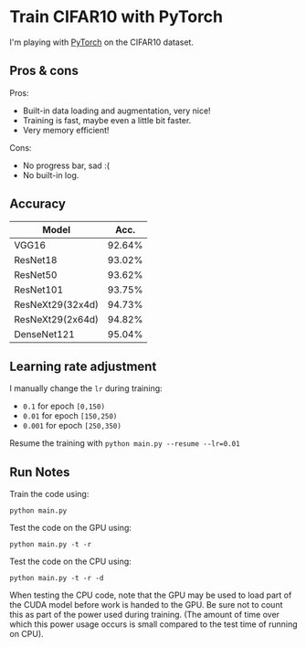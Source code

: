 # Train CIFAR10 with PyTorch

I'm playing with [PyTorch](http://pytorch.org/) on the CIFAR10 dataset.

## Pros & cons
Pros:
- Built-in data loading and augmentation, very nice!
- Training is fast, maybe even a little bit faster.
- Very memory efficient!

Cons:
- No progress bar, sad :(
- No built-in log.

## Accuracy
| Model            | Acc.        |
| ------------     | ----------- |
| VGG16            | 92.64%      |
| ResNet18         | 93.02%      |
| ResNet50         | 93.62%      |
| ResNet101        | 93.75%      |
| ResNeXt29(32x4d) | 94.73%      |
| ResNeXt29(2x64d) | 94.82%      |
| DenseNet121      | 95.04%      |

## Learning rate adjustment
I manually change the `lr` during training:
- `0.1` for epoch `[0,150)`
- `0.01` for epoch `[150,250)`
- `0.001` for epoch `[250,350)`

Resume the training with `python main.py --resume --lr=0.01`

## Run Notes
Train the code using:

`python main.py`

Test the code on the GPU using:

`python main.py -t -r`

Test the code on the CPU using:

`python main.py -t -r -d`

When testing the CPU code, note that the GPU may be used to load part of the
CUDA model before work is handed to the GPU. Be sure not to count this as part
of the power used during training. (The amount of time over which this power
usage occurs is small compared to the test time of running on CPU).
